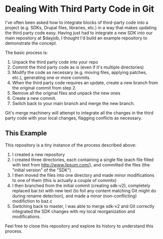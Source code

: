 # Dealing With Third Party Code in Git

I've often been asked how to integrate blocks of third-party code into a project
(e.g. SDKs, Drupal files, libraries, etc.) in a way that makes updating the
third party code easy.  Having just had to integrate a new SDK into our main
repository at $dayjob, I thought I'd build an example repository to demonstrate
the concept.

The basic process is:
 1. Unpack the third party code into your repo
 2. Commit the third party code as is (even if it's multiple directories)
 3. Modify the code as necessary (e.g. moving files, applying patches, etc.),
    generating one or more commits.
 4. When the third party code requires an update, create a new branch from the
    original commit from step 2.
 5. Remove all the original files and unpack the new ones
 6. Create a new commit.
 7. Switch back to your main branch and merge the new branch.

Git's merge machinery will attempt to integrate all the changes in the third
party code with your local changes, flagging conflicts as necessary.

## This Example

This repository is a tiny instance of the process described above:
 1. I created a new repository
 2. I created three directories, each containing a single file (each file filled
    with text from http://www.lipsum.com/), and committed the files (the
    "initial version" of the "SDK")
 3. I then moved the files into one directory and made minor modifications to
    one of them (this is actually a couple of commits)
 4. I then branched from the initial commit (creating sdk-v2), completely
    replaced bar.txt with new text (to foil any content matching Git might do
    during rename detection), and made a minor (non-conflicting) modifiction to
    baz.c
 5. Switching back to master, I was able to merge sdk-v2 and Git correctly
    integrated the SDK changes with my local reorganization and modifications.

Feel free to clone this repository and explore its history to understand this
process.

